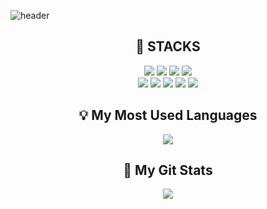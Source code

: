 
![header](https://capsule-render.vercel.app/api?type=waving&color=auto&height=300&section=header&text=EunbinLee&fontSize=70)
<div align="center"><h2>🌈 STACKS</h2></div>
<div align="center">
  <img src="https://img.shields.io/badge/Java-007396?style=flat-square&logo=Java&logoColor=white"/>
  <img src="https://img.shields.io/badge/Spring-6DB33F?style=flat-square&logo=Spring&logoColor=white"/>
  <img src="https://img.shields.io/badge/HTML5-E34F26?style=flat-square&logo=HTML5&logoColor=white"/>
  <img src="https://img.shields.io/badge/CSS3-1572B6?style=flat-square&logo=CSS3&logoColor=white"/></br>
  <img src="https://img.shields.io/badge/JavaScript-F7DF1E?style=flatsquare&logo=JavaScript&logoColor=white"/>
  <img src="https://img.shields.io/badge/Oracle-F80000?style=flat-square&logo=Oracle&logoColor=white"/>
  <img src="https://img.shields.io/badge/Apache Tomcat-F8DC75?style=flat-square&logo=ApacheTomcat&logoColor=black"/>
  <img src="https://img.shields.io/badge/Bootstrap-7952B3?style=flat-square&logo=Bootstrap&logoColor=white"/>
  <img src="https://img.shields.io/badge/GitHub-181717?style=flat-square&logo=GitHub&logoColor=white"/>
</div>
  
<div align="center">
  <h2>💡 My Most Used Languages</h2>
  <a href="https://github.com/eunbin55">
    <img src="https://github-readme-stats.vercel.app/api/top-langs/?username=eunbin55&layout=compact&hide_title=${타이틀숨김}&size_weight=0&count_weight=1&hide=css,plsql,procfile,powershell,batchfile"/>
  </a>
  <h2>🎈 My Git Stats</h2>
  <a href="https://github.com/eunbin55">
    <img src="https://github-readme-stats.vercel.app/api?username=eunbin55&hide_title=${타이틀숨김}"/>
  </a>
</div>
